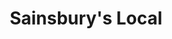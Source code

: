 ---
title: "Sainsbury's Local"
url: /glasgow/sainsburys-local-milngavie-road/
shop: Lebensmittel
---